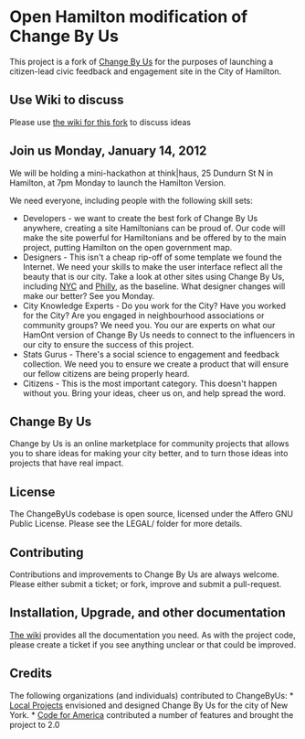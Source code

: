 # Open Hamilton modification of Change By Us

This project is a fork of [Change By Us](https://github.com/localprojects/Change-By-Us/) for the purposes of launching a citizen-lead civic feedback and engagement site in the City of Hamilton.

## Use Wiki to discuss

Please use [the wiki for this fork](https://github.com/OpenHamilton/Hamilton-modded-Change-By-Us/wiki) to discuss ideas

## Join us Monday, January 14, 2012

We will be holding a mini-hackathon at think|haus, 25 Dundurn St N in Hamilton, at 7pm Monday to launch the Hamilton Version.

We need everyone, including people with the following skill sets:

* Developers - we want to create the best fork of Change By Us anywhere, creating a site Hamiltonians can be proud of. Our code will make the site powerful for Hamiltonians and be offered by to the main project, putting Hamilton on the open government map.
* Designers - This isn't a cheap rip-off of some template we found the Internet. We need your skills to make the user interface reflect all the beauty that is our city. Take a look at other sites using Change By Us, including [NYC](http://nyc.changebyus.org) and [Philly](http://philly.changebyus.org), as the baseline. What designer changes will make our better? See you Monday.
* City Knowledge Experts - Do you work for the City? Have you worked for the City? Are you engaged in neighbourhood associations or community groups? We need you. You our are experts on what our HamOnt version of Change By Us needs to connect to the influencers in our city to ensure the success of this project.
* Stats Gurus - There's a social science to engagement and feedback collection. We need you to ensure we create a product that will ensure our fellow citizens are being properly heard.
* Citizens - This is the most important category. This doesn't happen without you. Bring your ideas, cheer us on, and help spread the word.

## Change By Us

Change by Us is an online marketplace for community projects that allows you to share ideas for making your city better, and to turn those ideas into projects that have real impact. 


## License

The ChangeByUs codebase is open source, licensed under the Affero GNU Public License. Please see the LEGAL/ folder for more details.


## Contributing

Contributions and improvements to Change By Us are always welcome. Please either submit a ticket; or fork, improve and submit a pull-request.


## Installation, Upgrade, and other documentation

[The wiki](https://github.com/localprojects/Change-By-Us/wiki) provides all the documentation you need. As with the project code, please create a ticket if you see anything unclear or that could be improved.


## Credits

The following organizations (and individuals) contributed to ChangeByUs:
    * [Local Projects](http://localprojects.net) envisioned and designed Change By Us for the city of New York. 
    * [Code for America](http://codeforamerica.org) contributed a number of features and brought the project to 2.0 
